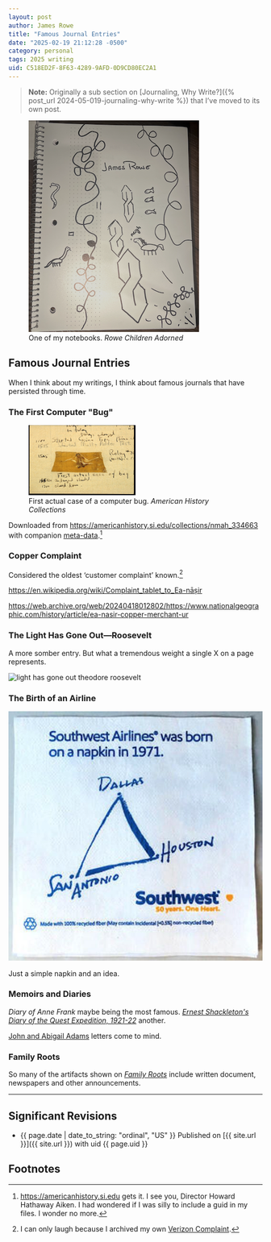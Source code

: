 ```yaml
---
layout: post
author: James Rowe
title: "Famous Journal Entries"
date: "2025-02-19 21:12:28 -0500"
category: personal
tags: 2025 writing
uid: C518ED2F-8F63-4289-9AFD-0D9CD80EC2A1
---
```


> **Note:** Originally a sub section on [Journaling, Why Write?]({% post_url 2024-05-019-journaling-why-write %}) that I’ve moved to its own post.

<figure>
    <img src="/assets/posts-images/james-rowe-journal-kid-adorned-2025.png" alt="spiral binder notebook" class="center-img img-stylish"/>
    <figcaption>
        One of my notebooks. <cite>Rowe Children Adorned</cite>
    </figcaption>
</figure>

## Famous Journal Entries

When I think about my writings, I think about famous journals that have persisted through time.

### The First Computer "Bug"

<figure>
    <img src="/assets/posts-images/first-actual-case-of-bug-NMAH-92-13129.jpg" width="50%" alt="first computer bug" class="center-img img-stylish"/>
    <figcaption>
        First actual case of a computer bug. <cite>American History Collections</cite>
    </figcaption>
</figure>

Downloaded from <https://americanhistory.si.edu/collections/nmah_334663> with companion [meta-data](/assets/posts-images/file_metadata_NMAH-NMAH2000-03035_info.txt).[^guid]

### Copper Complaint

Considered the oldest ‘customer complaint’ known.[^verizon]

<https://en.wikipedia.org/wiki/Complaint_tablet_to_Ea-nāṣir>

<https://web.archive.org/web/20240418012802/https://www.nationalgeographic.com/history/article/ea-nasir-copper-merchant-ur>

### The Light Has Gone Out—Roosevelt

A more somber entry. But what a tremendous weight a single X on a page represents.

<img src="https://upload.wikimedia.org/wikipedia/commons/e/e6/Light_has_gone_out.jpg" width="50%" alt="light has gone out theodore roosevelt" class="center-img img-stylish"/>

### The Birth of an Airline

<img src="/assets/posts-images/southwest-airlines-napkin.png" alt="the birth of an airline" class="center-img img-stylish"/>

Just a simple napkin and an idea.

### Memoirs and Diaries

*Diary of Anne Frank* maybe being the most famous. *[Ernest Shackleton's Diary of the Quest Expedition, 1921-22](https://www.spri.cam.ac.uk/archives/shackleton/articles/1537,3,9.html)* another.

[John and Abigail Adams](https://www.masshist.org/digitaladams/archive/letter/) letters come to mind.

### Family Roots

So many of the artifacts shown on *[Family Roots](https://www.pbs.org/show/finding-your-roots/)* include written document, newspapers and other announcements.

---

## Significant Revisions

- {{ page.date | date_to_string: "ordinal", "US" }} Published on [{{ site.url }}]({{ site.url }}) with uid {{ page.uid }}

## Footnotes

[^guid]: <https://americanhistory.si.edu> gets it. I see you, Director Howard Hathaway Aiken. I had wondered if I was silly to include a guid in my files. I wonder no more.

[^verizon]: I can only laugh because I archived my own [Verizon Complaint](/_archive/2011-01-09-verizon-restocking-fee-is-not-a-penalty.md).
